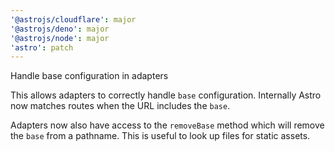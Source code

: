 ```yaml
---
'@astrojs/cloudflare': major
'@astrojs/deno': major
'@astrojs/node': major
'astro': patch
---
```


Handle base configuration in adapters

This allows adapters to correctly handle `base` configuration. Internally Astro now matches routes when the URL includes the `base`.

Adapters now also have access to the `removeBase` method which will remove the `base` from a pathname. This is useful to look up files for static assets.
